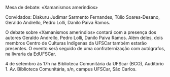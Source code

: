 Mesa de debate: «Xamanismos ameríndios»

Convidados: Diakuru Judimar Sarmento Fernandes, Túlio Soares-Desano, Geraldo Andrello, Pedro Lolli, Danilo Paiva Ramos.

O debate sobre «Xamanismos ameríndios» contará com a presença dos autores Geraldo Andrello, Pedro Lolli, Danilo Paiva Ramos. Além deles, dois membros Centro de Culturas Indígenas da UFSCar também estarão presentes. O evento será seguido de uma confraternização com autógrafos, na  livraria da EdUFSCar.

 4 de setembro às 17h na Biblioteca Comunitária da UFScar (BCO), Auditório 1. 
 Av. Biblioteca Comunitária, s/n, campus UFSCar, São Carlos.